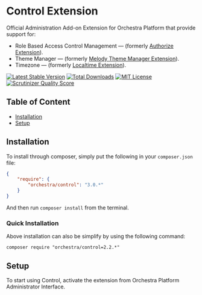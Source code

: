 Control Extension
==============

Official Administration Add-on Extension for Orchestra Platform that provide support for:

* Role Based Access Control Management &mdash; (formerly [Authorize Extension](https://github.com/orchestral/authorize)).
* Theme Manager &mdash; (formerly [Melody Theme Manager Extension](https://github.com/orchestral/melody)).
* Timezone &mdash; (formerly [Localtime Extension](https://github.com/orchestral/localtime)).

[![Latest Stable Version](https://img.shields.io/github/release/orchestral/control.svg?style=flat)](https://packagist.org/packages/orchestra/control)
[![Total Downloads](https://img.shields.io/packagist/dt/orchestra/control.svg?style=flat)](https://packagist.org/packages/orchestra/control)
[![MIT License](https://img.shields.io/packagist/l/orchestra/control.svg?style=flat)](https://packagist.org/packages/orchestra/control)
[![Scrutinizer Quality Score](https://img.shields.io/scrutinizer/g/orchestral/control/3.0.svg?style=flat)](https://scrutinizer-ci.com/g/orchestral/control/)

## Table of Content

* [Installation](#installation)
* [Setup](#setup)

## Installation

To install through composer, simply put the following in your `composer.json` file:

```json
{
	"require": {
		"orchestra/control": "3.0.*"
	}
}
```

And then run `composer install` from the terminal.

### Quick Installation

Above installation can also be simplify by using the following command:

	composer require "orchestra/control=2.2.*"

## Setup

To start using Control, activate the extension from Orchestra Platform Administrator Interface.
